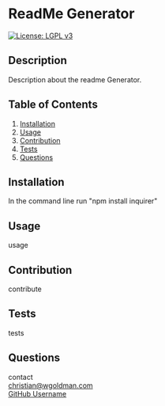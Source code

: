 
# ReadMe Generator
[![License: LGPL v3](https://img.shields.io/badge/License-LGPL%20v3-blue.svg)](https://www.gnu.org/licenses/lgpl-3.0)
## Description  
Description about the readme Generator. 
## Table of Contents 
1. [Installation](#installation)
2. [Usage](#usage)
3. [Contribution](#contribution)
4. [Tests](#tests)
5. [Questions](#questions)

## Installation
In the command line run "npm install inquirer"  
## Usage   
usage
## Contribution
contribute
## Tests 
tests
## Questions
contact  
christian@wgoldman.com  
[GitHub Username](https://github.com/Cgoldman)  